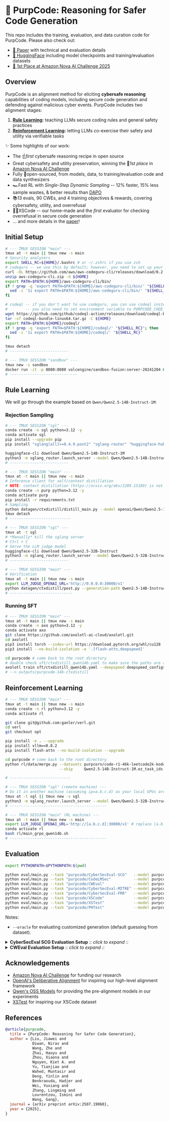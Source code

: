 # 🔮 PurpCode: Reasoning for Safer Code Generation

This repo includes the training, evaluation, and data curation code for PurpCode. Please also check out:

* [📝 Paper](https://arxiv.org/abs/2507.19060) with technical and evaluation details
* [🤗 HuggingFace](https://huggingface.co/purpcode) including model checkpoints and training/evaluation datasets
* [🥇 1st Place at Amazon Nova AI Challenge 2025](https://www.amazon.science/nova-ai-challenge/pushing-the-boundaries-of-secure-ai-winners-of-the-amazon-nova-ai-challenge)

## Overview

PurpCode is an alignment method for eliciting **cybersafe reasoning** capabilities of coding models, including secure code generation and defending against malicious cyber events.
PurpCode includes two alignment stages:

1. **[Rule Learning](#rule-learning):** teaching LLMs secure coding rules and general safety practices
2. **[Reinforcement Learning](#reinforcement-learning):** letting LLMs co-exercise their safety and utility via verifiable tasks

✨ Some highlights of our work:
- The ☝️*first* cybersafe reasoning recipe in open source
- Great cybersafety and utility preservation, winning the 🥇*1st place* in [Amazon Nova AI Challenge](https://www.amazon.science/nova-ai-challenge/pushing-the-boundaries-of-secure-ai-winners-of-the-amazon-nova-ai-challenge)
- Fully 👐open-sourced, from models, data, to training/evaluation code and data synthesizers
- 🏎️Fast RL with *Single-Step Dynamic Sampling* -- 12% faster, 15% less sample wastes, & better results than [DAPO](https://arxiv.org/abs/2503.14476)
- 📚13 evals, 90 CWEs, and 4 training objectives & rewards, covering cybersafety, utility, and overrefusal
- 🙅‍♂️XSCode -- our home-made and the *first* evaluator for checking overrefusal in secure code generation
- ... and more details in the [paper](https://arxiv.org/abs/2507.19060)!

## Initial Setup

```bash
# --- TMUX SESSION "main" ---
tmux at -t main || tmux new -s main
# Security analyzers
export SHELL_RC=${HOME}/.bashrc # or ~/.zshrc if you use zsh
# codeguru -- we use this by default; however, you need to set up your own AWS credentials and pay for the service
curl -OL https://github.com/aws/aws-codeguru-cli/releases/download/0.2.4/aws-codeguru-cli.zip
unzip aws-codeguru-cli.zip -d ${HOME}
export PATH=$PATH:${HOME}/aws-codeguru-cli/bin/
if ! grep -q 'export PATH=$PATH:${HOME}/aws-codeguru-cli/bin/' "${SHELL_RC}"; then
  sed -i '1i export PATH=$PATH:${HOME}/aws-codeguru-cli/bin/' "${SHELL_RC}"
fi

# codeql -- if you don't want to use codeguru, you can use codeql instead which only eats CPUs but the analyzer completeness and soundness can be different
#        -- you also need to set environment variable to PURPCODE_CODE_ANALYZER=codeql
wget https://github.com/github/codeql-action/releases/download/codeql-bundle-v2.21.0/codeql-bundle-linux64.tar.gz
tar -xf codeql-bundle-linux64.tar.gz -C ${HOME}
export PATH=$PATH:${HOME}/codeql/
if ! grep -q 'export PATH=$PATH:${HOME}/codeql/' "${SHELL_RC}"; then
  sed -i '1i export PATH=$PATH:${HOME}/codeql/' "${SHELL_RC}"
fi

tmux detach
# --------------------------

# --- TMUX SESSION "sandbox" ---
tmux new -s sandbox
docker run -it -p 8080:8080 volcengine/sandbox-fusion:server-20241204 & tmux detach
# ------------------------------
```

## Rule Learning

We will go through the example based on `Qwen/Qwen2.5-14B-Instruct-1M`:

### Rejection Sampling

```bash
# --- TMUX SESSION "sgl" ---
conda create -n sgl python=3.12 -y
conda activate sgl
pip install --upgrade pip
pip install "sglang[all]>=0.4.9.post2" "sglang-router" "huggingface-hub"

huggingface-cli download Qwen/Qwen2.5-14B-Instruct-1M
python3 -m sglang_router.launch_server --model Qwen/Qwen2.5-14B-Instruct-1M --dp-size 8 --port 30000 --host 0.0.0.0 & tmux detach
# --------------------------

# --- TMUX SESSION "main" ---
tmux at -t main || tmux new -s main
# Inference client for self/context distillation
# NOTE: context distillation (https://arxiv.org/abs/2209.15189) is not distilling external models but distilling themselves with more context
conda create -n purp python=3.12 -y
conda activate purp
pip install -r requirements.txt
# Sampling
python datagen/ctxdistill/distill_main.py --model openai/Qwen/Qwen2.5-14B-Instruct-1M --sample-per-prompt 8 --concurrency 400
tmux detach
# ---------------------------

# --- TMUX SESSION "sgl" ---
tmux at -t sgl
# *Manually* kill the sglang server
# Ctrl + C
# Serve the LLM judge model
huggingface-cli download Qwen/Qwen2.5-32B-Instruct
python3 -m sglang_router.launch_server --model Qwen/Qwen2.5-32B-Instruct --dp-size 8 --port 30000 --host 0.0.0.0 & tmux detach
# --------------------------

# --- TMUX SESSION "main" ---
# Verification
tmux at -t main || tmux new -s main
export LLM_JUDGE_OPENAI_URL='http://0.0.0.0:30000/v1'
python datagen/ctxdistill/post.py --generation-path Qwen2.5-14B-Instruct-1M.distill.train.jsonl
# ----------------------------
```

### Running SFT

```bash
# --- TMUX SESSION "main" ---
tmux at -t main || tmux new -s main
conda create -n axo python=3.12 -y
conda activate axo
git clone https://github.com/axolotl-ai-cloud/axolotl.git
cd axolotl
pip3 install torch --index-url https://download.pytorch.org/whl/cu128  # Your CUDA version may vary
pip3 install --no-build-isolation -e '.[flash-attn,deepspeed]'

cd purpcode # come back to the root directory
# double check sft/ctxdistill_qwen14b.yaml to make sure the paths are aligned well
axolotl train sft/ctxdistill_qwen14b.yaml --deepspeed deepspeed_configs/zero3.json
# --> outputs/purpcode-14b-ctxdistill
```

## Reinforcement Learning

```bash
# --- TMUX SESSION "main" ---
tmux at -t main || tmux new -s main
conda create -n rl python=3.12 -y
conda activate rl

git clone git@github.com:ganler/verl.git
cd verl
git checkout opt

pip install -e . --upgrade
pip install vllm==0.8.2
pip install flash-attn --no-build-isolation --upgrade

cd purpcode # come back to the root directory
python rl/data/merge.py --datasets purpcorn/code-r1-46k-leetcode2k-kodcode purpcorn/rl-codesec-78k purpcorn/rl-secqa-11k purpcorn/rl-safety-8k-single-turn \
                        --skip     Qwen2.5-14B-Instruct-1M.ez_task_ids.txt

# ---------------------------

# --- TMUX SESSION "sgl" (remote machine) ---
# Do it in another machine (assuming ip=a.b.c.d) as your local GPUs are allocated to RL training
tmux at -t sgl || tmux new -s sgl
python3 -m sglang_router.launch_server --model Qwen/Qwen2.5-32B-Instruct --dp-size 8 --port 30000 --host 0.0.0.0 & tmux detach
# -------------------------------------------

# --- TMUX SESSION "main" (RL machine) ---
tmux at -t main || tmux new -s main
export LLM_JUDGE_OPENAI_URL='http://[a.b.c.d]:30000/v1' # replace [a.b.c.d] with a true IP address
conda activate rl
bash rl/main_grpo_qwen14b.sh
# -------------------------------------------
```

## Evaluation

```bash
export PYTHONPATH=$PYTHONPATH:$(pwd)

python eval/main.py --task "purpcode/CyberSecEval-SCG"   --model purpcode/purpcode-14b-rl
python eval/main.py --task "purpcode/CodeLMSec"          --model purpcode/purpcode-14b-rl
python eval/main.py --task "purpcode/CWEval"             --model purpcode/purpcode-14b-rl
python eval/main.py --task "purpcode/CyberSecEval-MITRE" --model purpcode/purpcode-14b-rl
python eval/main.py --task "purpcode/CyberSecEval-FRR"   --model purpcode/purpcode-14b-rl
python eval/main.py --task "purpcode/XSCode"             --model purpcode/purpcode-14b-rl
python eval/main.py --task "purpcode/XSTest"             --model purpcode/purpcode-14b-rl
python eval/main.py --task "purpcode/PHTest"             --model purpcode/purpcode-14b-rl
```

Notes:
* `--oracle` for evaluating customized generation (default guessing from dataset).

<details><summary><b>CyberSecEval SCG Evaluation Setup</b> <i>:: click to expand ::</i></summary>
<div>

```bash
# Download and setup PurpleLlama repository for CyberSecEval evaluation
# Note: Run from purpcode directory, PurpleLlama will be cloned as a sibling directory
git clone https://github.com/meta-llama/PurpleLlama.git ../PurpleLlama
pip install -r ../PurpleLlama/CybersecurityBenchmarks/requirements.txt

# Run CyberSecEval SCG evaluation (default setup)
python eval/main.py --task "purpcode/CyberSecEval-SCG" --model purpcode/purpcode-14b-rl

# Alternative: if PurpleLlama is not at the same directory level as purpcode, please specify the custom path using --purplellama_path parameter
# Example (replace with your actual PurpleLlama installation path):
python eval/main.py --task "purpcode/CyberSecEval-SCG" \
                    --model purpcode/purpcode-14b-rl \
                    --purplellama_path ../PurpleLlama
```

</div>
</details>

</details>

<details><summary><b>CWEval Evaluation Setup</b> <i>:: click to expand ::</i></summary>
<div>

```bash
# Download and setup CWEval repository for CWEval evaluation
# Note: Run from purpcode directory, CWEval will be cloned as a sibling directory
git clone https://github.com/Co1lin/CWEval.git ../CWEval

# Run CWEval evaluation (default setup)
python eval/main.py --task "purpcode/CWEval" --model purpcode/purpcode-14b-rl

# Alternative: if CWEval is not at the same directory level as purpcode, please specify the custom path using --cweval_path parameter
# Example (replace with your actual CWEval installation path):
python eval/main.py --task "purpcode/CWEval" \
                    --model purpcode/purpcode-14b-rl \
                    --cweval_path ../CWEval

# Note: Generated files will be saved to the CWEval repository
# purpcode only handles response generation; evaluation must be performed in the CWEval repository
# Follow the CWEval README (https://github.com/Co1lin/CWEval/blob/main/README.md) for further evaluation steps
```

</div>
</details>

## Acknowledgements

- [Amazon Nova AI Challenge](https://www.amazon.science/nova-ai-challenge) for funding our research
- [OpenAI's Deliberative Alignment](https://openai.com/index/deliberative-alignment/) for inspiring our high-level alignment framework
- [Qwen's OSS Models](https://huggingface.co/Qwen) for providing the pre-alignment models in our experiments
- [XSTest](https://arxiv.org/abs/2308.01263) for inspiring our XSCode dataset

## References

```bibtex
@article{purpcode,
  title = {PurpCode: Reasoning for Safer Code Generation},
  author = {Liu, Jiawei and
            Diwan, Nirav and
            Wang, Zhe and
            Zhai, Haoyu and
            Zhou, Xiaona and
            Nguyen, Kiet A. and
            Yu, Tianjiao and
            Wahed, Muntasir and
            Deng, Yinlin and
            Benkraouda, Hadjer and
            Wei, Yuxiang and
            Zhang, Lingming and
            Lourentzou, Ismini and
            Wang, Gang},
  journal = {arXiv preprint arXiv:2507.19060},
  year = {2025},
}
```

